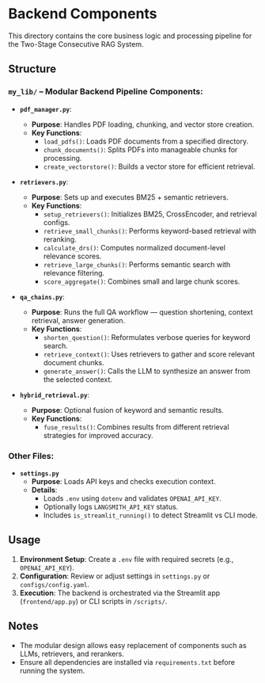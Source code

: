 # Backend Components

This directory contains the core business logic and processing pipeline for the Two-Stage Consecutive RAG System.

## Structure

### `my_lib/` – Modular Backend Pipeline Components:
- **`pdf_manager.py`**: 
  - **Purpose**: Handles PDF loading, chunking, and vector store creation.
  - **Key Functions**: 
    - `load_pdfs()`: Loads PDF documents from a specified directory.
    - `chunk_documents()`: Splits PDFs into manageable chunks for processing.
    - `create_vectorstore()`: Builds a vector store for efficient retrieval.

- **`retrievers.py`**: 
  - **Purpose**: Sets up and executes BM25 + semantic retrievers.
  - **Key Functions**: 
    - `setup_retrievers()`: Initializes BM25, CrossEncoder, and retrieval configs.
    - `retrieve_small_chunks()`: Performs keyword-based retrieval with reranking.
    - `calculate_drs()`: Computes normalized document-level relevance scores.
    - `retrieve_large_chunks()`: Performs semantic search with relevance filtering.
    - `score_aggregate()`: Combines small and large chunk scores.


- **`qa_chains.py`**: 
  - **Purpose**: Runs the full QA workflow — question shortening, context retrieval, answer generation.
  - **Key Functions**:
    - `shorten_question()`: Reformulates verbose queries for keyword search.
    - `retrieve_context()`: Uses retrievers to gather and score relevant document chunks.
    - `generate_answer()`: Calls the LLM to synthesize an answer from the selected context.


- **`hybrid_retrieval.py`**: 
  - **Purpose**: Optional fusion of keyword and semantic results.
  - **Key Functions**: 
    - `fuse_results()`: Combines results from different retrieval strategies for improved accuracy.

### Other Files:
- **`settings.py`**
  - **Purpose**: Loads API keys and checks execution context.
  - **Details**:
    - Loads `.env` using `dotenv` and validates `OPENAI_API_KEY`.
    - Optionally logs `LANGSMITH_API_KEY` status.
    - Includes `is_streamlit_running()` to detect Streamlit vs CLI mode.


## Usage
1. **Environment Setup**: Create a `.env` file with required secrets (e.g., `OPENAI_API_KEY`).
2. **Configuration**: Review or adjust settings in `settings.py` or `configs/config.yaml`.
3. **Execution**: The backend is orchestrated via the Streamlit app (`frontend/app.py`) or CLI scripts in `/scripts/`.


## Notes

- The modular design allows easy replacement of components such as LLMs, retrievers, and rerankers.
- Ensure all dependencies are installed via `requirements.txt` before running the system.
